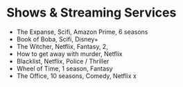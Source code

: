 # Shows & Streaming Services

- The Expanse, Scifi, Amazon Prime, 6 seasons
- Book of Boba, Scifi, Disney+
- The Witcher, Netflix, Fantasy, 2,
- How to get away with murder, Netflix
- Blacklist, Netflix, Police / Thriller
- Wheel of Time, 1 season, Fantasy
- The Office, 10 seasons, Comedy, Netflix
  x
